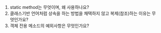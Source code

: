 1. static method는 무엇이며, 왜 사용하나요?
2. 클래스기반 언어처럼 상속을 하는 방법을 채택하지 않고 복제(참조)하는 이유는 무엇인가요?
3. 객체 전용 메소드의 예외사항은 무엇인가요?
